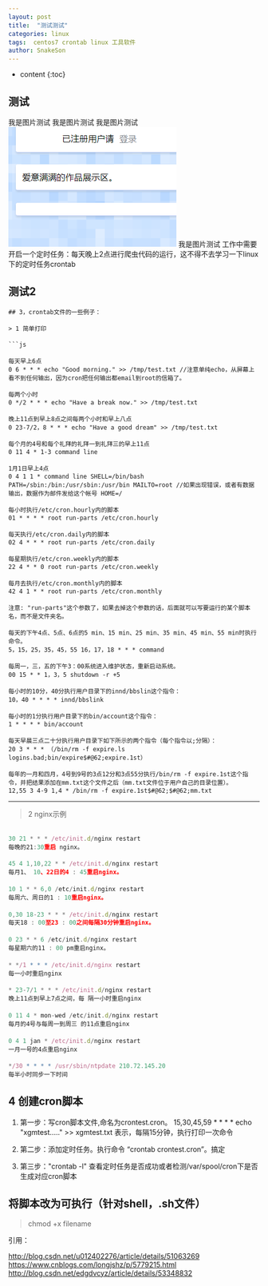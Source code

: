 ```yaml
---
layout: post
title:  "测试测试"
categories: linux
tags:  centos7 crontab linux 工具软件
author: SnakeSon
---
```


* content
{:toc}


## 测试

我是图片测试
我是图片测试
我是图片测试
![图片测试](/_posts/assets/markdown-img-paste-2019071412523103.png) 我是图片测试
工作中需要开启一个定时任务：每天晚上2点进行爬虫代码的运行，这不得不去学习一下linux 下的定时任务crontab

##  测试2


```
## 3，crontab文件的一些例子：

> 1 简单打印

```js

每天早上6点
0 6 * * * echo "Good morning." >> /tmp/test.txt //注意单纯echo，从屏幕上看不到任何输出，因为cron把任何输出都email到root的信箱了。

每两个小时
0 */2 * * * echo "Have a break now." >> /tmp/test.txt

晚上11点到早上8点之间每两个小时和早上八点
0 23-7/2，8 * * * echo "Have a good dream" >> /tmp/test.txt

每个月的4号和每个礼拜的礼拜一到礼拜三的早上11点
0 11 4 * 1-3 command line

1月1日早上4点
0 4 1 1 * command line SHELL=/bin/bash PATH=/sbin:/bin:/usr/sbin:/usr/bin MAILTO=root //如果出现错误，或者有数据输出，数据作为邮件发给这个帐号 HOME=/

每小时执行/etc/cron.hourly内的脚本
01 * * * * root run-parts /etc/cron.hourly

每天执行/etc/cron.daily内的脚本
02 4 * * * root run-parts /etc/cron.daily

每星期执行/etc/cron.weekly内的脚本
22 4 * * 0 root run-parts /etc/cron.weekly

每月去执行/etc/cron.monthly内的脚本
42 4 1 * * root run-parts /etc/cron.monthly

注意: "run-parts"这个参数了，如果去掉这个参数的话，后面就可以写要运行的某个脚本名，而不是文件夹名。 　

每天的下午4点、5点、6点的5 min、15 min、25 min、35 min、45 min、55 min时执行命令。
5，15，25，35，45，55 16，17，18 * * * command

每周一，三，五的下午3：00系统进入维护状态，重新启动系统。
00 15 * * 1，3，5 shutdown -r +5

每小时的10分，40分执行用户目录下的innd/bbslin这个指令：
10，40 * * * * innd/bbslink

每小时的1分执行用户目录下的bin/account这个指令：
1 * * * * bin/account

每天早晨三点二十分执行用户目录下如下所示的两个指令（每个指令以;分隔）：
20 3 * * * （/bin/rm -f expire.ls logins.bad;bin/expire$#@62;expire.1st）　　

每年的一月和四月，4号到9号的3点12分和3点55分执行/bin/rm -f expire.1st这个指令，并把结果添加在mm.txt这个文件之后（mm.txt文件位于用户自己的目录位置）。
12,55 3 4-9 1,4 * /bin/rm -f expire.1st$#@62;$#@62;mm.txt
```

------

> 2 nginx示例

```js

30 21 * * * /etc/init.d/nginx restart
每晚的21:30重启 nginx。

45 4 1,10,22 * * /etc/init.d/nginx restart
每月1、 10、22日的4 : 45重启nginx。

10 1 * * 6,0 /etc/init.d/nginx restart
每周六、周日的1 : 10重启nginx。

0,30 18-23 * * * /etc/init.d/nginx restart
每天18 : 00至23 : 00之间每隔30分钟重启nginx。

0 23 * * 6 /etc/init.d/nginx restart
每星期六的11 : 00 pm重启nginx。

* */1 * * * /etc/init.d/nginx restart
每一小时重启nginx

* 23-7/1 * * * /etc/init.d/nginx restart
晚上11点到早上7点之间，每 隔一小时重启nginx

0 11 4 * mon-wed /etc/init.d/nginx restart
每月的4号与每周一到周三 的11点重启nginx

0 4 1 jan * /etc/init.d/nginx restart
一月一号的4点重启nginx

*/30 * * * * /usr/sbin/ntpdate 210.72.145.20
每半小时同步一下时间
```

##  4 创建cron脚本

1. 第一步：写cron脚本文件,命名为crontest.cron。
15,30,45,59 * * * * echo "xgmtest....." >> xgmtest.txt  表示，每隔15分钟，执行打印一次命令

2. 第二步：添加定时任务。执行命令 “crontab crontest.cron”。搞定

3. 第三步："crontab -l" 查看定时任务是否成功或者检测/var/spool/cron下是否生成对应cron脚本

## 将脚本改为可执行（针对shell，.sh文件）

> chmod +x filename


引用：

http://blog.csdn.net/u012402276/article/details/51063269
https://www.cnblogs.com/longjshz/p/5779215.html
http://blog.csdn.net/edgdvcyz/article/details/53348832
